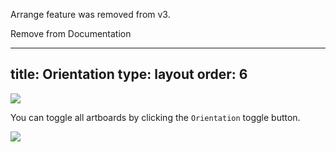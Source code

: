 Arrange feature was removed from v3.

Remove from Documentation

---
title: Orientation
type: layout
order: 6
---

![](/docs/images/orientation.png)

You can toggle all artboards by clicking the `Orientation` toggle button.

![](https://cl.ly/2Z3p3E3E0t0r/download/Screen%20Recording%202017-01-29%20at%2003.54%20PM.gif)
